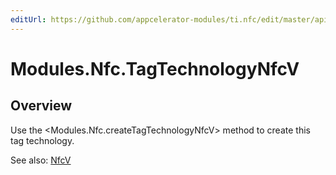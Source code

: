 ```yaml
---
editUrl: https://github.com/appcelerator-modules/ti.nfc/edit/master/apidoc/TagTechnology.yml
---
```

# Modules.Nfc.TagTechnologyNfcV

<TypeHeader/>

## Overview

Use the <Modules.Nfc.createTagTechnologyNfcV> method to create this tag technology.

See also:
[NfcV](http://developer.android.com/reference/android/nfc/tech/NfcV.html)

<ApiDocs/>
